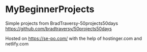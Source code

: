 # MyBeginnerProjects

Simple projects from BradTraversy-50projects50days <br>
https://github.com/bradtraversy/50projects50days

Hosted on https://se-po.com/
with the help of hostinger.com and netlify.com
